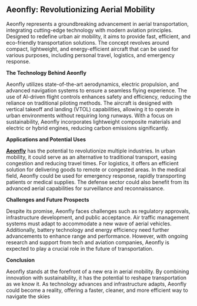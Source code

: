 ## Aeonfly: Revolutionizing Aerial Mobility

Aeonfly represents a groundbreaking advancement in aerial transportation, integrating cutting-edge technology with modern aviation principles. Designed to redefine urban air mobility, it aims to provide fast, efficient, and eco-friendly transportation solutions. The concept revolves around compact, lightweight, and energy-efficient aircraft that can be used for various purposes, including personal travel, logistics, and emergency response.

**The Technology Behind Aeonfly**

Aeonfly utilizes state-of-the-art aerodynamics, electric propulsion, and advanced navigation systems to ensure a seamless flying experience. The use of AI-driven flight controls enhances safety and efficiency, reducing the reliance on traditional piloting methods. The aircraft is designed with vertical takeoff and landing (VTOL) capabilities, allowing it to operate in urban environments without requiring long runways. With a focus on sustainability, Aeonfly incorporates lightweight composite materials and electric or hybrid engines, reducing carbon emissions significantly.

**Applications and Potential Uses**

[**Aeonfly**](https://aeonfly.com/) has the potential to revolutionize multiple industries. In urban mobility, it could serve as an alternative to traditional transport, easing congestion and reducing travel times. For logistics, it offers an efficient solution for delivering goods to remote or congested areas. In the medical field, Aeonfly could be used for emergency response, rapidly transporting patients or medical supplies. The defense sector could also benefit from its advanced aerial capabilities for surveillance and reconnaissance.

**Challenges and Future Prospects**

Despite its promise, Aeonfly faces challenges such as regulatory approvals, infrastructure development, and public acceptance. Air traffic management systems must adapt to accommodate a new wave of aerial vehicles. Additionally, battery technology and energy efficiency need further advancements to enhance range and performance. However, with ongoing research and support from tech and aviation companies, Aeonfly is expected to play a crucial role in the future of transportation.

**Conclusion**

Aeonfly stands at the forefront of a new era in aerial mobility. By combining innovation with sustainability, it has the potential to reshape transportation as we know it. As technology advances and infrastructure adapts, Aeonfly could become a reality, offering a faster, cleaner, and more efficient way to navigate the skies
